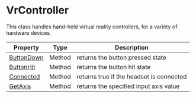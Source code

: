# VrController

This class handles hand-held virtual reality controllers, for a variety of hardware devices.

| Property | Type | Description |
|---|---|---|
| [ButtonDown](Hmd_ButtonDown.md) | Method | returns the button pressed state |
| [ButtonHit](Hmd_ButtonHit.md) | Method | returns the button hit state |
| [Connected](Hmd_Connected.md) | Method | returns true if the headset is connected |
| [GetAxis](Hmd_GetAxis.md) | Method | returns the specified input axis value |
